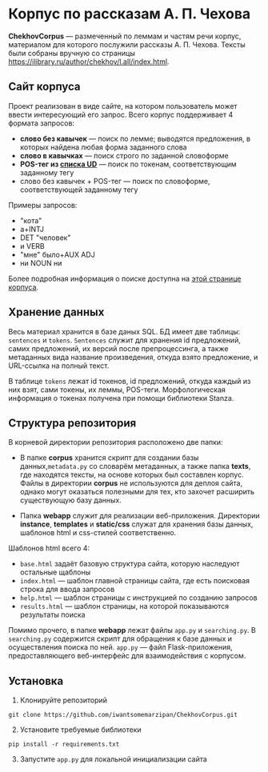 # Корпус по рассказам А. П. Чехова

**ChekhovCorpus** — размеченный по леммам и частям речи корпус, материалом для которого послужили рассказы А. П. Чехова. Тексты были собраны вручную со страницы https://ilibrary.ru/author/chekhov/l.all/index.html.

## Сайт корпуса
Проект реализован в виде сайте, на котором пользователь может ввести интересующий его запрос. Всего корпус поддерживает 4 формата запросов:
- **слово без кавычек** — поиск по лемме; выводятся предложения, в которых найдена любая форма заданного слова
- **слово в кавычках** — поиск строго по заданной словоформе
- **POS-тег из [списка UD](https://universaldependencies.org/u/pos/)** — поиск по токенам, соответствующим заданному тегу
- слово без кавычек + POS-тег — поиск по словоформе, соответствующей заданному тегу

Примеры запросов:
- "кота"
- а+INTJ
- DET "человек"
- и VERB
- "мне" было+AUX ADJ
- ни NOUN ни

Более подробная информация о поиске доступна на [этой странице корпуса](https://cfauh.pythonanywhere.com/help).

## Хранение данных
Весь материал хранится в базе даных SQL. БД имеет две таблицы: `sentences` и `tokens`. `Sentences` служит для хранения id предложений, самих предложений, их версий после препроцессинга, а также метаданных вида название произведения, откуда взято предложение, и URL-ссылка на полный текст.

В таблице `tokens` лежат id токенов, id предложений, откуда каждый из них взят, сами токены, их леммы, POS-теги. Морфологическая информация о токенах получена при помощи библиотеки Stanza.

## Структура репозитория

В корневой директории репозитория расположено две папки:

- В папке **corpus** хранится скрипт для создании базы данных,`metadata.py` со словарём метаданных, 
а также папка **texts**, где находятся тексты, на основе которых был составлен корпус. Файлы в директории **corpus** не используются для деплоя сайта, однако могут оказаться полезными для тех, кто захочет расширить существующую базу данных.

- Папка **webapp** служит для реализации веб-приложения. Директории **instance**, **templates** и **static/css** служат для хранения базы данных, шаблонов html и css-стилей соответственно.

Шаблонов html всего 4:
- `base.html` задаёт базовую структура сайта, которую наследуют остальные щаблоны
- `index.html` — шаблон главной страницы сайта, где есть поисковая строка для ввода запросов
- `help.html` — шаблон страницы с инструкцией по созданию запросов
- `results.html` — шаблон страницы, на которой показываются результаты поиска

Помимо прочего, в папке **webapp** лежат файлы `app.py` и `searching.py`. В `searching.py` содержится скрипт для обращения к базе данных и осуществления поиска по ней. `app.py` — файл Flask-приложения, предоставляющего веб-интерфейс для взаимодействия с корпусом.

## Установка

1. Клонируйте репозиторий
```
git clone https://github.com/iwantsomemarzipan/ChekhovCorpus.git
```

2. Установите требуемые библиотеки
```
pip install -r requirements.txt
```

3. Запустите `app.py` для локальной инициализации сайта